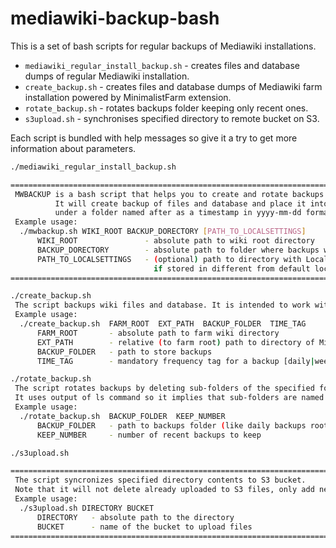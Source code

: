 # mediawiki-backup-bash

This is a set of bash scripts for regular backups of Mediawiki installations.

* `mediawiki_regular_install_backup.sh` - creates files and database dumps of regular Mediawiki installation.
* `create_backup.sh` - creates files and database dumps of Mediawiki farm installation powered by MinimalistFarm extension.
* `rotate_backup.sh` - rotates backups folder keeping only recent ones.
* `s3upload.sh` - synchronises specified directory to remote bucket on S3.

Each script is bundled with help messages so give it a try to get more information about parameters.

```bash
./mediawiki_regular_install_backup.sh

====================================================================================
 MWBACKUP is a bash script that helps you to create and rotate backups of Mediawiki site.
          It will create backup of files and database and place it into specified directory
          under a folder named after as a timestamp in yyyy-mm-dd format.
 Example usage:
  ./mwbackup.sh WIKI_ROOT BACKUP_DORECTORY [PATH_TO_LOCALSETTINGS]
      WIKI_ROOT               - absolute path to wiki root directory
      BACKUP_DORECTORY        - absolute path to folder where backups will be stored
      PATH_TO_LOCALSETTINGS   - (optional) path to directory with LocalSettings.php file
                                if stored in different from default location
====================================================================================
```

```bash
./create_backup.sh 
 The script backups wiki files and database. It is intended to work with MinimalistFarm enabled wikis only.
 Example usage:
  ./create_backup.sh  FARM_ROOT  EXT_PATH  BACKUP_FOLDER  TIME_TAG
      FARM_ROOT       - absolute path to farm wiki directory
      EXT_PATH        - relative (to farm root) path to directory of MinimalistFarm extension
      BACKUP_FOLDER   - path to store backups
      TIME_TAG        - mandatory frequency tag for a backup [daily|weekly|monthly]
```

```bash
./rotate_backup.sh
 The script rotates backups by deleting sub-folders of the specified folder.
 It uses output of ls command so it implies that sub-folders are named in yyyy-mm-dd format or similar.
 Example usage:
  ./rotate_backup.sh  BACKUP_FOLDER  KEEP_NUMBER
      BACKUP_FOLDER   - path to backups folder (like daily backups root or weekly backups root, etc)
      KEEP_NUMBER     - number of recent backups to keep
```

```bash
./s3upload.sh 

====================================================================================
 The script syncronizes specified directory contents to S3 bucket.
 Note that it will not delete already uploaded to S3 files, only add new and update modified ones.
 Example usage:
  ./s3upload.sh DIRECTORY BUCKET
      DIRECTORY   - absolute path to the directory
      BUCKET      - name of the bucket to upload files
====================================================================================
```
